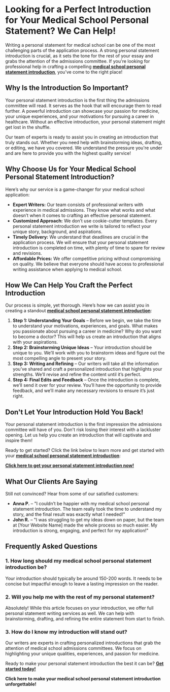 # Looking for a Perfect Introduction for Your Medical School Personal Statement? We Can Help!

Writing a personal statement for medical school can be one of the most challenging parts of the application process. A strong personal statement introduction is crucial, as it sets the tone for the rest of your essay and grabs the attention of the admissions committee. If you're looking for professional help in crafting a compelling [**medical school personal statement introduction**](https://tinyurl.com/topessay?keyword=medical+school+personal+statement+introduction), you’ve come to the right place!

## Why Is the Introduction So Important?

Your personal statement introduction is the first thing the admissions committee will read. It serves as the hook that will encourage them to read further. A powerful introduction can showcase your passion for medicine, your unique experiences, and your motivations for pursuing a career in healthcare. Without an effective introduction, your personal statement might get lost in the shuffle.

Our team of experts is ready to assist you in creating an introduction that truly stands out. Whether you need help with brainstorming ideas, drafting, or editing, we have you covered. We understand the pressure you're under and are here to provide you with the highest quality service!

## Why Choose Us for Your Medical School Personal Statement Introduction?

Here’s why our service is a game-changer for your medical school application:

- **Expert Writers:** Our team consists of professional writers with experience in medical admissions. They know what works and what doesn’t when it comes to crafting an effective personal statement.
- **Customized Approach:** We don’t use cookie-cutter templates. Every personal statement introduction we write is tailored to reflect your unique story, background, and aspirations.
- **Timely Delivery:** We understand that deadlines are crucial in the application process. We will ensure that your personal statement introduction is completed on time, with plenty of time to spare for review and revisions.
- **Affordable Prices:** We offer competitive pricing without compromising on quality. We believe that everyone should have access to professional writing assistance when applying to medical school.

## How We Can Help You Craft the Perfect Introduction

Our process is simple, yet thorough. Here’s how we can assist you in creating a standout [**medical school personal statement introduction**](https://tinyurl.com/topessay?keyword=medical+school+personal+statement+introduction):

1. **Step 1: Understanding Your Goals** – Before we begin, we take the time to understand your motivations, experiences, and goals. What makes you passionate about pursuing a career in medicine? Why do you want to become a doctor? This will help us create an introduction that aligns with your aspirations.
2. **Step 2: Brainstorming Unique Ideas** – Your introduction should be unique to you. We’ll work with you to brainstorm ideas and figure out the most compelling angle to present your story.
3. **Step 3: Writing and Refining** – Our writers will take all the information you’ve shared and craft a personalized introduction that highlights your strengths. We’ll revise and refine the content until it’s perfect.
4. **Step 4: Final Edits and Feedback** – Once the introduction is complete, we’ll send it over for your review. You’ll have the opportunity to provide feedback, and we’ll make any necessary revisions to ensure it’s just right.

## Don't Let Your Introduction Hold You Back!

Your personal statement introduction is the first impression the admissions committee will have of you. Don't risk losing their interest with a lackluster opening. Let us help you create an introduction that will captivate and inspire them!

Ready to get started? Click the link below to learn more and get started with your [**medical school personal statement introduction**](https://tinyurl.com/topessay?keyword=medical+school+personal+statement+introduction):

[**Click here to get your personal statement introduction now!**](https://tinyurl.com/topessay?keyword=medical+school+personal+statement+introduction)

## What Our Clients Are Saying

Still not convinced? Hear from some of our satisfied customers:

- **Anna P.** – "I couldn’t be happier with my medical school personal statement introduction. The team really took the time to understand my story, and the final result was exactly what I needed!"
- **John R.** – "I was struggling to get my ideas down on paper, but the team at [Your Website Name] made the whole process so much easier. My introduction is strong, engaging, and perfect for my application!"

## Frequently Asked Questions

### 1. How long should my medical school personal statement introduction be?

Your introduction should typically be around 150-200 words. It needs to be concise but impactful enough to leave a lasting impression on the reader.

### 2. Will you help me with the rest of my personal statement?

Absolutely! While this article focuses on your introduction, we offer full personal statement writing services as well. We can help with brainstorming, drafting, and refining the entire statement from start to finish.

### 3. How do I know my introduction will stand out?

Our writers are experts in crafting personalized introductions that grab the attention of medical school admissions committees. We focus on highlighting your unique qualities, experiences, and passion for medicine.

Ready to make your personal statement introduction the best it can be? [**Get started today!**](https://tinyurl.com/topessay?keyword=medical+school+personal+statement+introduction)

**Click here to make your medical school personal statement introduction unforgettable!**
